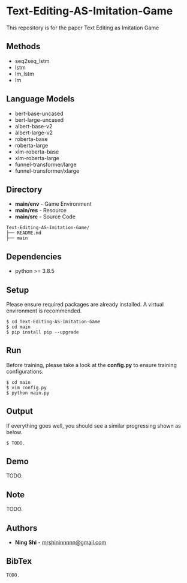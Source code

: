 # Text-Editing-AS-Imitation-Game
This repository is for the paper Text Editing as Imitation Game
## Methods
+ seq2seq_lstm
+ lstm
+ lm_lstm
+ lm

## Language Models
+ bert-base-uncased
+ bert-large-uncased
+ albert-base-v2
+ albert-large-v2
+ roberta-base
+ roberta-large
+ xlm-roberta-base
+ xlm-roberta-large
+ funnel-transformer/large
+ funnel-transformer/xlarge

## Directory
+ **main/env** - Game Environment
+ **main/res** - Resource
+ **main/src** - Source Code
```
Text-Editing-AS-Imitation-Game/
├── README.md
├── main
```

## Dependencies
+ python >= 3.8.5

## Setup
Please ensure required packages are already installed. A virtual environment is recommended.
```
$ cd Text-Editing-AS-Imitation-Game
$ cd main
$ pip install pip --upgrade
```

## Run
Before training, please take a look at the **config.py** to ensure training configurations.
```
$ cd main
$ vim config.py
$ python main.py
```

## Output
If everything goes well, you should see a similar progressing shown as below.
```
$ TODO.
```

## Demo
TODO.

## Note
TODO.

## Authors
* **Ning Shi** - mrshininnnnn@gmail.com

## BibTex
```
TODO.
```
